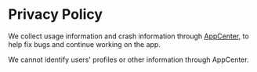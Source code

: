 # Privacy Policy

We collect usage information and crash information through [AppCenter](https://appcenter.ms), to help fix bugs and continue working on the app.

We cannot identify users' profiles or other information through AppCenter.
